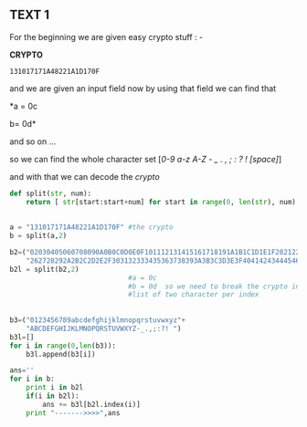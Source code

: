 ## TEXT 1 
 For the beginning we are given easy crypto stuff : - 
 
 
 **CRYPTO** 
 ```
 131017171A48221A1D170F
 ```  
     
and we are given an input field now by using that field  we can find that


*a = 0c 

b= 0d* 

and so on ...


so we can find the whole character set  [*0-9 a-z A-Z - _ . , ; : ? ! [space]*] 


and with that we can decode the *crypto*

```python
def split(str, num):
    return [ str[start:start+num] for start in range(0, len(str), num) ]
    
   
a = "131017171A48221A1D170F" #the crypto
b = split(a,2)               

b2=("02030405060708090A0B0C0D0E0F101112131415161718191A1B1C1D1E1F202122232425"+
    "262728292A2B2C2D2E2F303132333435363738393A3B3C3D3E3F404142434445464748")
b2l = split(b2,2)
                             #a = 0c
                             #b = 0d  so we need to break the crypto into a 
                             #list of two character per index 
                             
                             
b3=("0123456789abcdefghijklmnopqrstuvwxyz"+
    "ABCDEFGHIJKLMNOPQRSTUVWXYZ-_.,;:?! ")
b3l=[]
for i in range(0,len(b3)):
    b3l.append(b3[i])

ans=''
for i in b:
    print i in b2l
    if(i in b2l):
        ans += b3l[b2l.index(i)]
    print "------->>>>",ans
```
    
     	     

 	      




<!--stackedit_data:
eyJoaXN0b3J5IjpbLTI5ODE0Mzk3N119
-->
